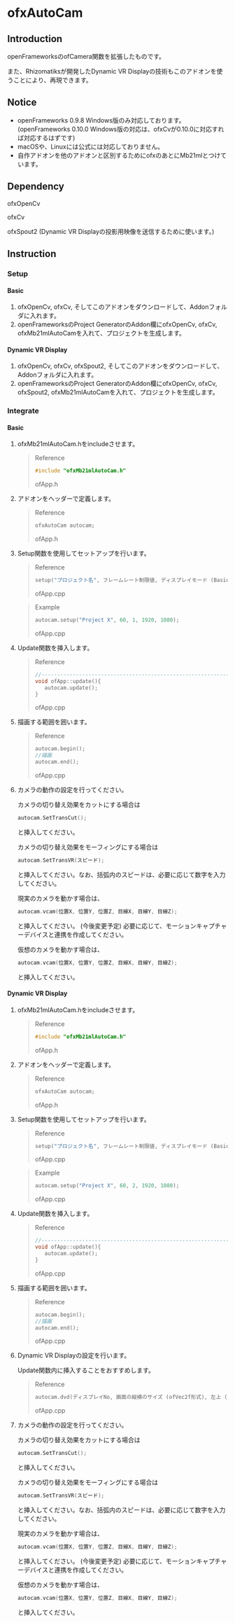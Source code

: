 # ofxAutoCam

## Introduction

openFrameworksのofCamera関数を拡張したものです。

また、Rhizomatiksが開発したDynamic VR Displayの技術もこのアドオンを使うことにより、再現できます。



## Notice

* openFrameworks 0.9.8 Windows版のみ対応しております。 (openFrameworks 0.10.0 Windows版の対応は、ofxCvが0.10.0に対応すれば対応するはずです)
* macOSや、Linuxには公式には対応しておりません。
* 自作アドオンを他のアドオンと区別するためにofxのあとにMb21mlとつけています。



## Dependency

ofxOpenCv

ofxCv

ofxSpout2 (Dynamic VR Displayの投影用映像を送信するために使います。)



## Instruction

### Setup

#### Basic

1. ofxOpenCv, ofxCv, そしてこのアドオンをダウンロードして、Addonフォルダに入れます。
2. openFrameworksのProject GeneratorのAddon欄にofxOpenCv, ofxCv, ofxMb21mlAutoCamを入れて、プロジェクトを生成します。



#### Dynamic VR Display

1. ofxOpenCv, ofxCv, ofxSpout2, そしてこのアドオンをダウンロードして、Addonフォルダに入れます。
2. openFrameworksのProject GeneratorのAddon欄にofxOpenCv, ofxCv, ofxSpout2, ofxMb21mlAutoCamを入れて、プロジェクトを生成します。



### Integrate

#### Basic

1. ofxMb21mlAutoCam.hをincludeさせます。

   > Reference
   >
   > ```c++
   > #include "ofxMb21mlAutoCam.h"
   > ```
   >
   > ofApp.h

2. アドオンをヘッダーで定義します。

   > Reference
   >
   > ```c++
   > ofxAutoCam autocam;
   > ```
   >
   > ofApp.h

3. Setup関数を使用してセットアップを行います。

   > Reference
   >
   > ```c++
   > setup("プロジェクト名", フレームレート制限値, ディスプレイモード (Basic: 1, Dynamic VR Display: 2), ディスプレイ幅, ディスプレイ高);
   > ```
   >
   > ofApp.cpp

   

   > Example
   >
   > ```c++
   > autocam.setup("Project X", 60, 1, 1920, 1080);
   > ```
   >
   > ofApp.cpp

4. Update関数を挿入します。

   > Reference
   >
   > ```c++
   > //--------------------------------------------------------------
   > void ofApp::update(){
   > 	autocam.update();
   > }
   > ```
   >
   > ofApp.cpp

5. 描画する範囲を囲います。

   > Reference
   >
   > ```c++
   > autocam.begin();
   > //描画
   > autocam.end();
   > ```
   >
   > ofApp.cpp

6. カメラの動作の設定を行ってください。

   カメラの切り替え効果をカットにする場合は

   ```c++
   autocam.SetTransCut();
   ```

   と挿入してください。

   

   カメラの切り替え効果をモーフィングにする場合は

   ```c++
   autocam.SetTransVR(スピード);
   ```

   と挿入してください。なお、括弧内のスピードは、必要に応じて数字を入力してください。

   

   現実のカメラを動かす場合は、

   ```c++
   autocam.vcam(位置X, 位置Y, 位置Z, 目線X, 目線Y, 目線Z);
   ```

   と挿入してください。 (今後変更予定) 必要に応じて、モーションキャプチャーデバイスと連携を作成してください。

   

   仮想のカメラを動かす場合は、

   ```c++
   autocam.vcam(位置X, 位置Y, 位置Z, 目線X, 目線Y, 目線Z);
   ```

   と挿入してください。

   

#### Dynamic VR Display

1. ofxMb21mlAutoCam.hをincludeさせます。

   > Reference
   >
   > ```c++
   > #include "ofxMb21mlAutoCam.h"
   > ```
   >
   > ofApp.h

2. アドオンをヘッダーで定義します。

   > Reference
   >
   > ```c++
   > ofxAutoCam autocam;
   > ```
   >
   > ofApp.h

3. Setup関数を使用してセットアップを行います。

   > Reference
   >
   > ```c++
   > setup("プロジェクト名", フレームレート制限値, ディスプレイモード (Basic: 1, Dynamic VR Display: 2), ディスプレイ幅, ディスプレイ高);
   > ```
   >
   > ofApp.cpp

   

   > Example
   >
   > ```c++
   > autocam.setup("Project X", 60, 2, 1920, 1080);
   > ```
   >
   > ofApp.cpp

4. Update関数を挿入します。

   > Reference
   >
   > ```c++
   > //--------------------------------------------------------------
   > void ofApp::update(){
   > 	autocam.update();
   > }
   > ```
   >
   > ofApp.cpp

5. 描画する範囲を囲います。

   > Reference
   >
   > ```c++
   > autocam.begin();
   > //描画
   > autocam.end();
   > ```
   >
   > ofApp.cpp

6. Dynamic VR Displayの設定を行います。

   Update関数内に挿入することをおすすめします。

   > Reference
   >
   > ```c++
   > autocam.dvd(ディスプレイNo, 画面の縦横のサイズ (ofVec2f形式), 左上 (ofVec3f形式), 右上 (ofVec3f形式), 右下 (ofVec3f形式), 左下 (ofVec3f形式));
   > ```
   >
   > ofApp.cpp

7. カメラの動作の設定を行ってください。

   カメラの切り替え効果をカットにする場合は

   ```c++
   autocam.SetTransCut();
   ```

   と挿入してください。

   

   カメラの切り替え効果をモーフィングにする場合は

   ```c++
   autocam.SetTransVR(スピード);
   ```

   と挿入してください。なお、括弧内のスピードは、必要に応じて数字を入力してください。

   

   現実のカメラを動かす場合は、

   ```c++
   autocam.vcam(位置X, 位置Y, 位置Z, 目線X, 目線Y, 目線Z);
   ```

   と挿入してください。 (今後変更予定) 必要に応じて、モーションキャプチャーデバイスと連携を作成してください。

   

   仮想のカメラを動かす場合は、

   ```c++
   autocam.vcam(位置X, 位置Y, 位置Z, 目線X, 目線Y, 目線Z);
   ```

   と挿入してください。
